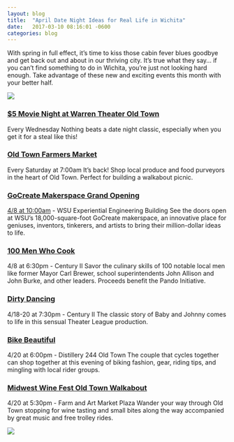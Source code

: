 ```yaml
---
layout: blog
title:  "April Date Night Ideas for Real Life in Wichita"
date:   2017-03-10 08:16:01 -0600
categories: blog
---
```

With spring in full effect, it’s time to kiss those cabin fever blues goodbye and get back out and about in our thriving city. It’s true what they say… if you can’t find something to do in Wichita, you’re just not looking hard enough. Take advantage of these new and exciting events this month with your better half.

[<img src="{{ site.url }}/assets/images/Ria_Web_Banner_A.jpg">](http://bit.ly/RiaDNGblog)

### [$5 Movie Night at Warren Theater Old Town](http://www.warrenoldtown.com)

Every Wednesday
Nothing beats a date night classic, especially when you get it for a steal like this!

### [Old Town Farmers Market](https://www.oldtownfarmersmarket.com)

Every Saturday at 7:00am
It’s back! Shop local produce and food purveyors in the heart of Old Town. Perfect for building a walkabout picnic.

### [GoCreate Makerspace Grand Opening](http://www.gocreate.com)

[4/8 at 10:00am](http://www.gocreate.com/events) - WSU Experiential Engineering Building
See the doors open at WSU’s 18,000-square-foot GoCreate makerspace, an innovative place for geniuses, inventors, tinkerers, and artists to bring their million-dollar ideas to life.

### [100 Men Who Cook](http://thepandoinitiative.org/index.php/100-men-who-cook)

4/8 at 6:30pm - Century II
Savor the culinary skills of 100 notable local men like former Mayor Carl Brewer, school superintendents John Allison and John Burke, and other leaders. Proceeds benefit the Pando Initiative.

### [Dirty Dancing](http://theaterleague.com/wichita/dirty-dancing/)

4/18-20 at 7:30pm - Century II
The classic story of Baby and Johnny comes to life in this sensual Theater League production.

### [Bike Beautiful](http://bikewalkwichita.org/bike-beautiful/)

4/20 at 6:00pm - Distillery 244 Old Town
The couple that cycles together can shop together at this evening of biking fashion, gear, riding tips, and mingling with local rider groups.

### [Midwest Wine Fest Old Town Walkabout](http://midwestwinefest.org/events/old-town-walkabout)
4/20 at 5:30pm - Farm and Art Market Plaza
Wander your way through Old Town stopping for wine tasting and small bites along the way accompanied by great music and free trolley rides.

<a href="http://bit.ly/RiaDNGblog"><img src="{{ site.url }}/assets/images/Ria_Web_Banner_B.jpg"></a>
